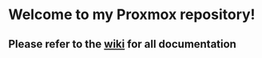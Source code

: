 # Welcome to my Proxmox repository!

## Please refer to the [wiki](https://github.com/masoncooley/proxmox/wiki) for all documentation
